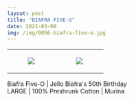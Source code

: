 ```yaml
---
layout: post
title: "BIAFRA FIVE-O"
date: 2021-03-08
img: /img/0056-biafra-five-o.jpg
---
```




<table style="width:100%;"><tr><td style="vertical-align:top;">
      <figure class="tmblr-full" data-orig-height="2048" data-orig-width="1365" data-orig-src="https://concertshirts.netlify.app/shirts/0056/0056-01.jpg"><img src="https://64.media.tumblr.com/84669683bddfaa516e914aec1a0bfca7/886248b48628711d-44/s540x810/a5acef729aa7b2e86a218e466468baecc92b5574.jpg" data-orig-height="2048" data-orig-width="1365" data-orig-src="https://concertshirts.netlify.app/shirts/0056/0056-01.jpg"/></figure></td>
    <td style="vertical-align:top;">
      <figure class="tmblr-full" data-orig-height="2048" data-orig-width="1365" data-orig-src="https://concertshirts.netlify.app/shirts/0056/0056-02.jpg"><img src="https://64.media.tumblr.com/f30ef2205cffb3f8fca04738fdf21a0b/886248b48628711d-ef/s540x810/20e281d208af41499984a5ae62f771873b425909.jpg" data-orig-height="2048" data-orig-width="1365" data-orig-src="https://concertshirts.netlify.app/shirts/0056/0056-02.jpg"/></figure></td>
  </tr></table><p>
  Biafra Five-O | Jello Biafra's 50th Birthday<br/>LARGE | 100% Preshrunk Cotton | Murina
</p>
